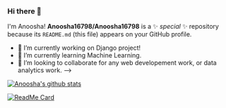 ### Hi there 👋
I'm Anoosha!
**Anoosha16798/Anoosha16798** is a ✨ _special_ ✨ repository because its `README.md` (this file) appears on your GitHub profile.

- 🔭 I’m currently working on Django project!
- 🌱 I’m currently learning Machine Learning.
- 👯 I’m looking to collaborate for any web developement work, or data analytics work.
-->

[![Anoosha's github stats](https://github-readme-stats.vercel.app/api?username=Anoosha16798&show_icons=true&theme=radical)](https://github.com/Anoosha16798/github-readme-stats)

[![ReadMe Card](https://github-readme-stats.vercel.app/api/pin/?username=Anoosha16798&repo=github-readme-stats)](https://github.com/anuraghazra/github-readme-stats)
